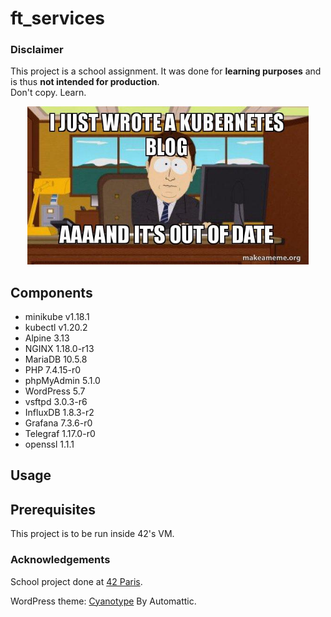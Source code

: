 # ft_services

### Disclaimer

This project is a school assignment. It was done for **learning purposes** and is thus **not intended for production**.  
Don't copy. Learn.  

<p align="center">
  <img src="assets/kubernetes-blog.jpeg" alt="k8s meme" width="450" />
</p>

## Components

- minikube v1.18.1
- kubectl v1.20.2
- Alpine 3.13
- NGINX 1.18.0-r13
- MariaDB 10.5.8
- PHP 7.4.15-r0
- phpMyAdmin 5.1.0
- WordPress 5.7
- vsftpd 3.0.3-r6
- InfluxDB 1.8.3-r2
- Grafana 7.3.6-r0
- Telegraf 1.17.0-r0
- openssl 1.1.1

## Usage

## Prerequisites

This project is to be run inside 42's VM.

### Acknowledgements

School project done at [42 Paris](https://www.42.fr).

WordPress theme: [Cyanotype](https://wordpress.org/themes/cyanotype/) By Automattic.
